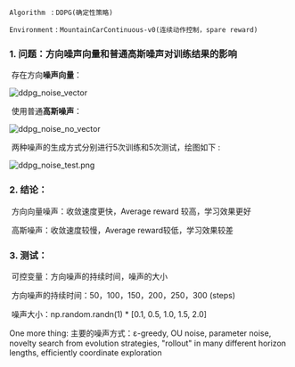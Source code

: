 ```Algorithm ``` : ```DDPG(确定性策略)```

```Environment``` : ```MountainCarContinuous-v0(连续动作控制，spare reward)```



### 1. 问题：方向噪声向量和普通高斯噪声对训练结果的影响

​		存在方向**噪声向量**：

![ddpg_noise_vector](../assets/ddpg_noise_vector.png)

​		使用普通**高斯噪声**：

![ddpg_noise_no_vector](../assets/ddpg_noise_no_vector.png)

​	两种噪声的生成方式分别进行5次训练和5次测试，绘图如下 : 

![ddpg_noise_test.png](../assets/ddpg_noise_test_1.png)

### 2. 结论：

​	方向向量噪声：收敛速度更快，Average reward 较高，学习效果更好

​	高斯噪声：收敛速度较慢，Average reward较低，学习效果较差

### 3. 测试：

​	可控变量：方向噪声的持续时间，噪声的大小

​	方向噪声的持续时间：50，100，150，200，250，300 (steps)

​	噪声大小：np.random.randn(1) * [0.1,  0.5, 1.0, 1.5, 2.0]


One more thing:
    主要的噪声方式：ε-greedy, OU noise, parameter noise, novelty search from evolution strategies, "rollout" in many different horizon lengths, efficiently coordinate exploration